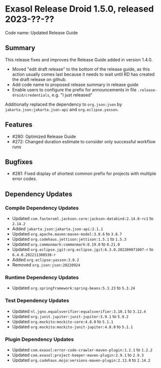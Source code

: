 # Exasol Release Droid 1.5.0, released 2023-??-??

Code name: Updated Release Guide

## Summary

This release fixes and improves the Release Guide added in version 1.4.0.
* Moved "edit draft release" to the bottom of the release guide, as this action usually comes last because it needs to wait until RD has created the draft release on github.
* Add code name to proposed release summary in release guide
* Enable users to configure the prefix for announcements in file `.release-droid/credentials`, e.g. "I just released"

Additionally replaced the dependency to `org.json:json` by `jakarta.json:jakarta.json-api` and `org.eclipse.yasson`.

## Features

* #280: Optimized Release Guide
* #272: Changed duration estimate to consider only successful workflow runs

## Bugfixes

* #281: Fixed display of shortest common prefix for projects with multiple error codes.

## Dependency Updates

### Compile Dependency Updates

* Updated `com.fasterxml.jackson.core:jackson-databind:2.14.0-rc1` to `2.14.2`
* Added `jakarta.json:jakarta.json-api:2.1.1`
* Updated `org.apache.maven:maven-model:3.8.6` to `3.8.7`
* Updated `org.codehaus.jettison:jettison:1.5.1` to `1.5.3`
* Updated `org.commonmark:commonmark:0.19.0` to `0.21.0`
* Updated `org.eclipse.jgit:org.eclipse.jgit:6.3.0.202209071007-r` to `6.4.0.202211300538-r`
* Added `org.eclipse:yasson:3.0.2`
* Removed `org.json:json:20220924`

### Runtime Dependency Updates

* Updated `org.springframework:spring-beans:5.3.23` to `5.3.24`

### Test Dependency Updates

* Updated `nl.jqno.equalsverifier:equalsverifier:3.10.1` to `3.12.4`
* Updated `org.junit.jupiter:junit-jupiter:5.9.1` to `5.9.2`
* Updated `org.mockito:mockito-core:4.8.0` to `5.1.1`
* Updated `org.mockito:mockito-junit-jupiter:4.8.0` to `5.1.1`

### Plugin Dependency Updates

* Updated `com.exasol:error-code-crawler-maven-plugin:1.2.1` to `1.2.2`
* Updated `com.exasol:project-keeper-maven-plugin:2.9.1` to `2.9.3`
* Updated `org.codehaus.mojo:versions-maven-plugin:2.13.0` to `2.14.2`
